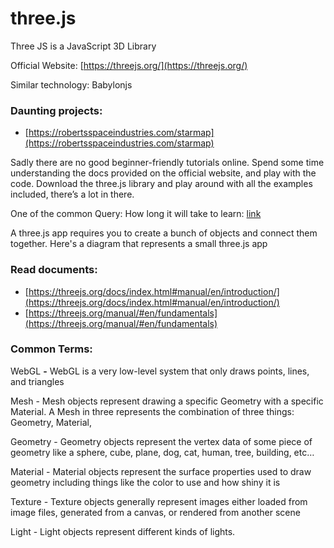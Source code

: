 # three.js

Three JS is a JavaScript 3D Library

Official Website: [https://threejs.org/](https://threejs.org/)

Similar technology: Babylonjs

### Daunting projects:

- [https://robertsspaceindustries.com/starmap](https://robertsspaceindustries.com/starmap)

Sadly there are no good beginner-friendly tutorials online. Spend some time understanding the docs provided on the official website, and play with the code. Download the three.js library and play around with all the examples included, there’s a lot in there.

One of the common Query: How long it will take to learn: [link](https://www.quora.com/How-difficult-it-is-to-learn-three-js-without-any-programming-skill)

A three.js app requires you to create a bunch of objects and connect them together. Here's a diagram that represents a small three.js app

### Read documents:

- [https://threejs.org/docs/index.html#manual/en/introduction/](https://threejs.org/docs/index.html#manual/en/introduction/)
- [https://threejs.org/manual/#en/fundamentals](https://threejs.org/manual/#en/fundamentals)

### Common Terms:

WebGL **-** WebGL is a very low-level system that only draws points, lines, and triangles

Mesh - Mesh objects represent drawing a specific Geometry with a specific Material. A Mesh in three represents the combination of three things: Geometry, Material, 

Geometry - Geometry objects represent the vertex data of some piece of geometry like a sphere, cube, plane, dog, cat, human, tree, building, etc…

Material - Material objects represent the surface properties used to draw geometry including things like the color to use and how shiny it is

Texture - Texture objects generally represent images either loaded from image files, generated from a canvas, or rendered from another scene

Light - Light objects represent different kinds of lights.

